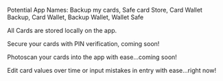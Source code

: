 Potential App Names: Backup my cards, Safe card Store, Card Wallet Backup, Card Wallet, Backup Wallet, Wallet Safe

All Cards are stored locally on the app.

Secure your cards with PIN verification, coming soon!

Photoscan your cards into the app with ease...coming soon!

Edit card values over time or input mistakes in entry with ease...right now!
